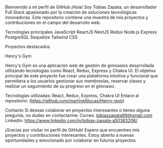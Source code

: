 Bienvenido a mi perfil de GitHub
¡Hola! Soy Tobias Zapata, un desarrollador Full Stack apasionado por la creación de soluciones tecnológicas innovadoras. Este repositorio contiene una muestra de mis proyectos y contribuciones en el campo del desarrollo web.

Tecnologías principales
JavaScript
ReactJS
NextJS
Redux
Node.js
Express
PostgreSQL
Sequelize
Tailwind CSS

Proyectos destacados

Henry's Gym

Henry's Gym es una aplicación web de gestión de gimnasios desarrollada utilizando tecnologías como React, Redux, Express y Chakra UI. El objetivo principal de este proyecto fue crear una plataforma intuitiva y funcional que permitiera a los usuarios gestionar sus membresías, reservar clases y realizar un seguimiento de su progreso en el gimnasio.

Tecnologías utilizadas: React, Redux, Express, Chakra UI
Enlace al repositorio: (https://github.com/martinellilucas/Henry-gym)

Contacto
Si deseas colaborar en proyectos interesantes o tienes alguna pregunta, no dudes en contactarme:
Correo: tobiaszapata99@gmail.com
LinkedIn: https://www.linkedin.com/in/tobias-zapata-a50383206/

¡Gracias por visitar mi perfil de GitHub! Espero que encuentres mis proyectos y contribuciones interesantes. Estoy abierto a nuevas oportunidades y emocionado por colaborar en futuros proyectos.
